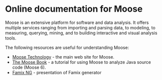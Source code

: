 # Online documentation for Moose

Moose is an extensive platform for software and data analysis. It offers multiple services ranging from importing and parsing data, to modeling, to measuring, querying, mining, and to building interactive and visual analysis tools. 

The following resources are useful for understanding Moose:

- [Moose Technology](http://moosetechnology.org/) - the main web site for Moose.
- [The Moose Book](http://themoosebook.org/) - a tutorial for using Moose to analyze Java source code (Moose 6).
- [Famix NG](https://www.slideshare.net/JulienDelp/famix-nextgeneration) - presentation of Famix generator
